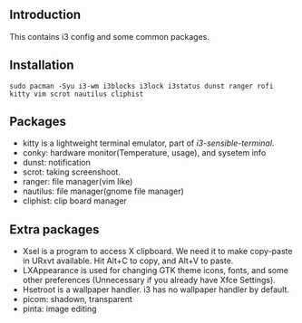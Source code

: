 ## Introduction
This contains i3 config and some common packages.

## Installation

```shell
sudo pacman -Syu i3-wm i3blocks i3lock i3status dunst ranger rofi kitty vim scrot nautilus cliphist
```

## Packages
- kitty is a lightweight terminal emulator, part of *i3-sensible-terminal*.
- conky: hardware monitor(Temperature, usage), and sysetem info
- dunst: notification
- scrot: taking screenshoot.
- ranger: file manager(vim like)
- nautilus: file manager(gnome file manager)
- cliphist: clip board manager

## Extra packages
- Xsel is a program to access X clipboard. We need it to make copy-paste in URxvt available. Hit Alt+C to copy, and Alt+V to paste. 
- LXAppearance is used for changing GTK theme icons, fonts, and some other preferences (Unnecessary if you already have Xfce Settings).
- Hsetroot is a wallpaper handler. i3 has no wallpaper handler by default.
- picom: shadown, transparent
- pinta: image editing